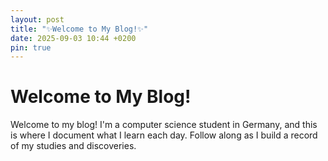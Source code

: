 ```yaml
---
layout: post
title: "✨Welcome to My Blog!✨"
date: 2025-09-03 10:44 +0200
pin: true
---
```


# Welcome to My Blog!

Welcome to my blog! I'm a computer science student in Germany, and this is where I document what I learn each day. Follow along as I build a record of my studies and discoveries.